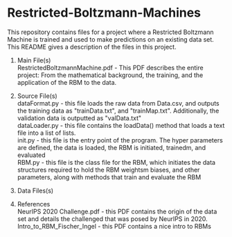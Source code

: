 # Restricted-Boltzmann-Machines
This repository contains files for a project where a Restricted Boltzmann Machine is trained and used to make predictions on an existing data set.
This README gives a description of the files in this project.

1. Main File(s) <br />
  RestrictedBoltzmannMachine.pdf - This PDF describes the entire project: From the mathematical background, the training, and the application of the RBM to the data.<br />
2. Source File(s) <br />
  dataFormat.py - this file loads the raw data from Data.csv, and outputs the training data as "trainData.txt", and "trainMap.txt". Additionally, the validation       data is outputted as "valData.txt" <br />
  dataLoader.py - this file contains the loadData() method that loads a text file into a list of lists. <br />
  init.py - this file is the entry point of the program. The hyper parameters are defined, the data is loaded, the RBM is initiated, trainedm, and evaluated <br />
  RBM.py - this file is the class file for the RBM, which initiates the data structures required to hold the RBM weightsm biases, and other parameters, along with     methods that train and evaluate the RBM

4. Data Files(s)
5. References<br />
  NeurIPS 2020 Challenge.pdf - this PDF contains the origin of the data set and details the challenged that was posed by NeurIPS in 2020.<br />
  Intro_to_RBM_Fischer_Ingel - this PDF contains a nice intro to RBMs<br />
